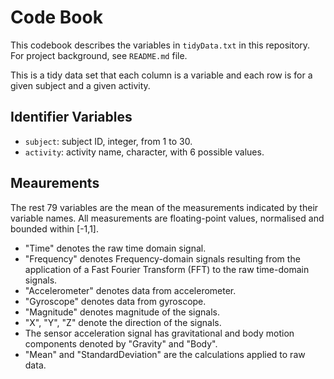 # Code Book

This codebook describes the variables in `tidyData.txt` in this repository.  For project background, see `README.md` file.

This is a tidy data set that each column is a variable and each row is for a given subject and a given activity.

## Identifier Variables
- `subject`: subject ID, integer, from 1 to 30.
- `activity`: activity name, character, with 6 possible values.

## Meaurements
The rest 79 variables are the mean of the measurements indicated by their variable names.  All measurements are floating-point values, normalised and bounded within [-1,1].
- "Time" denotes the raw time domain signal.
- "Frequency" denotes Frequency-domain signals resulting from the application of a Fast Fourier Transform (FFT) to the raw time-domain signals.
- "Accelerometer" denotes data from accelerometer.
- "Gyroscope" denotes data from gyroscope.
- "Magnitude" denotes magnitude of the signals.
- "X", "Y", "Z" denote the direction of the signals.
- The sensor acceleration signal has gravitational and body motion components denoted by "Gravity" and "Body".
- "Mean" and "StandardDeviation" are the calculations applied to raw data.

